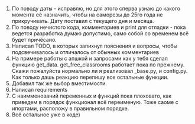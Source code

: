 1) По поводу даты - исправлю, но для этого сперва узнаю до какого момента её назначить, чтобы на саморезы до 25го года не прикручивать. Дату поставил с текущего дня и месяца.
2) По поводу нечистого кода, комментариев и print для отладки - пока ведется разработка думаю допустимо, само собой со временем всё будет причёсано.
3) Написал TODO, в которых запихнул пояснения и вопросы, чтобы подсвечивалось и отличалось от обычных комментариев
4) На примере работы с апшкой и запросами как у тебя сделал функцию get_data. get_free_classrooms работает пока по прежнему. Скажи пожалуйста нормально ли я реализовал _base.py, и config.py. Как только дашь реакцию перепишу все остальные функции.
5) Добавил так же выбор вместимости.
6) Написал requirements
7) С наимменований переменных и функций пока плоховато, как приведем в порядок функционал всё переименую. Тоже саоме с ипортами, расположу в правильном порядке.
8) Всё остальное уже в коде)